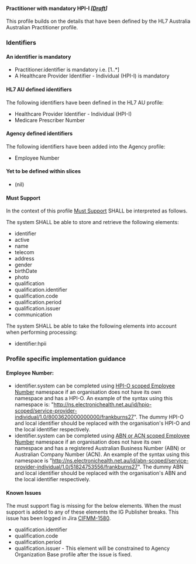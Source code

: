 #### Practitioner with mandatory HPI-I *[[Draft](http://hl7.org/fhir/stu3/valueset-publication-status.html)]*

This profile builds on the details that have been defined by the HL7 Australia Australian Practitioner profile.

### Identifiers
#### An identifier is mandatory
* Practitioner.identifier is mandatory i.e. [1..*]
* A Healthcare Provider Identifier - Individual (HPI-I) is mandatory

#### HL7 AU defined identifiers
The following identifiers have been defined in the HL7 AU profile:
* Healthcare Provider Identifier - Individual (HPI-I)
* Medicare Prescriber Number 

#### Agency defined identifiers
The following identifiers have been added into the Agency profile:
* Employee Number

#### Yet to be defined within slices
* (nil)

#### Must Support
In the context of this profile [Must Support](http://hl7.org/fhir/STU3/conformance-rules.html#mustSupport) SHALL be interpreted as follows.

The system SHALL be able to store and retrieve the following elements:
* identifier
* active
* name
* telecom
* address
* gender
* birthDate
* photo
* qualification
* qualification.identifier
* qualification.code
* qualification.period
* qualification.issuer
* communication

The system SHALL be able to take the following elements into account when performing processing:
* identifier:hpii
	
### Profile specific implementation guidance
#### Employee Number:
* identifier.system can be completed using [HPI-O scoped Employee Number](http://ns.electronichealth.net.au/id/hpio-scoped/service-provider-individual/1.0) namespace if an organisation does not have its own namespace and has a HPI-O. An example of the syntax using this namespace is: "http://ns.electronichealth.net.au/id/hpio-scoped/service-provider-individual/1.0/8003620000000000/frankburns27". The dummy HPI-O and local identifier should be replaced with the organisation's HPI-O and the local identifier respectively. 
* identifier.system can be completed using [ABN or ACN scoped Employee Number](http://ns.electronichealth.net.au/id/abn-scoped/service-provider-individual/1.0) namespace if an organisation does not have its own namespace and has a registered Australian Business Number (ABN) or Australian Company Number (ACN). An example of the syntax using this namespace is "http://ns.electronichealth.net.au/id/abn-scoped/service-provider-individual/1.0/51824753556/frankburns27". The dummy ABN and local identifier should be replaced with the organisation's ABN and the local identifier respectively. 
 
#### Known Issues
The must support flag is missing for the below elements. When the must support is added to any of these elements the IG Publisher breaks. This issue has been logged in Jira [CIFMM-1580](https://jira.nehta.net.au/browse/CIFMM-1580).
* qualification.identifier
* qualification.code
* qualification.period
* qualification.issuer - This element will be constrained to Agency Organization Base profile after the issue is fixed.